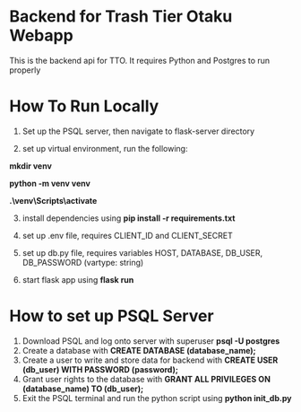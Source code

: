 # Backend for Trash Tier Otaku Webapp
This is the backend api for TTO. It requires Python and Postgres to run properly

# How To Run Locally
1. Set up the PSQL server, then navigate to flask-server directory

2. set up virtual environment, run the following:

**mkdir venv**

**python -m venv venv**

**.\venv\Scripts\activate**

3. install dependencies using **pip install -r requirements.txt**

4. set up .env file, requires CLIENT_ID and CLIENT_SECRET

5. set up db.py file, requires variables HOST, DATABASE, DB_USER, DB_PASSWORD (vartype: string)

6. start flask app using **flask run**

# How to set up PSQL Server
1. Download PSQL and log onto server with superuser **psql -U postgres**
2. Create a database with **CREATE DATABASE (database_name);**
3. Create a user to write and store data for backend with **CREATE USER (db_user) WITH PASSWORD (password);**
4. Grant user rights to the database with **GRANT ALL PRIVILEGES ON (database_name) TO (db_user);**
5. Exit the PSQL terminal and run the python script using **python init_db.py**